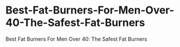 # Best-Fat-Burners-For-Men-Over-40-The-Safest-Fat-Burners
Best Fat Burners For Men Over 40: The Safest Fat Burners
